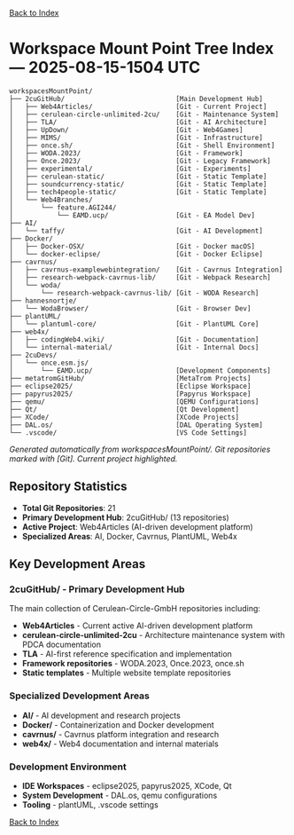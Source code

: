 [Back to Index](../index.md)

# Workspace Mount Point Tree Index — 2025-08-15-1504 UTC

```
workspacesMountPoint/
├── 2cuGitHub/                            [Main Development Hub]
│   ├── Web4Articles/                     [Git - Current Project] 
│   ├── cerulean-circle-unlimited-2cu/    [Git - Maintenance System]
│   ├── TLA/                              [Git - AI Architecture]
│   ├── UpDown/                           [Git - Web4Games]
│   ├── MIMS/                             [Git - Infrastructure]
│   ├── once.sh/                          [Git - Shell Environment]
│   ├── WODA.2023/                        [Git - Framework]
│   ├── Once.2023/                        [Git - Legacy Framework]
│   ├── experimental/                     [Git - Experiments]
│   ├── cerulean-static/                  [Git - Static Template]
│   ├── soundcurrency-static/             [Git - Static Template]
│   ├── tech4people-static/               [Git - Static Template]
│   └── Web4Branches/
│       └── feature.AGI244/
│           └── EAMD.ucp/                 [Git - EA Model Dev]
├── AI/
│   └── taffy/                            [Git - AI Development]
├── Docker/
│   ├── Docker-OSX/                       [Git - Docker macOS]
│   └── docker-eclipse/                   [Git - Docker Eclipse]
├── cavrnus/
│   ├── cavrnus-examplewebintegration/    [Git - Cavrnus Integration]
│   ├── research-webpack-cavrnus-lib/     [Git - Webpack Research]
│   └── woda/
│       └── research-webpack-cavrnus-lib/ [Git - WODA Research]
├── hannesnortje/
│   └── WodaBrowser/                      [Git - Browser Dev]
├── plantUML/
│   └── plantuml-core/                    [Git - PlantUML Core]
├── web4x/
│   ├── codingWeb4.wiki/                  [Git - Documentation]
│   └── internal-material/                [Git - Internal Docs]
├── 2cuDevs/
│   └── once.esm.js/
│       └── EAMD.ucp/                     [Development Components]
├── metatromGitHub/                       [MetaTrom Projects]
├── eclipse2025/                          [Eclipse Workspace]
├── papyrus2025/                          [Papyrus Workspace]
├── qemu/                                 [QEMU Configurations]
├── Qt/                                   [Qt Development]
├── XCode/                                [XCode Projects]
├── DAL.os/                               [DAL Operating System]
└── .vscode/                              [VS Code Settings]
```

*Generated automatically from workspacesMountPoint/. Git repositories marked with [Git]. Current project highlighted.*

## Repository Statistics
- **Total Git Repositories**: 21
- **Primary Development Hub**: 2cuGitHub/ (13 repositories)
- **Active Project**: Web4Articles (AI-driven development platform)
- **Specialized Areas**: AI, Docker, Cavrnus, PlantUML, Web4x

## Key Development Areas

### 2cuGitHub/ - Primary Development Hub
The main collection of Cerulean-Circle-GmbH repositories including:
- **Web4Articles** - Current active AI-driven development platform
- **cerulean-circle-unlimited-2cu** - Architecture maintenance system with PDCA documentation
- **TLA** - AI-first reference specification and implementation
- **Framework repositories** - WODA.2023, Once.2023, once.sh
- **Static templates** - Multiple website template repositories

### Specialized Development Areas
- **AI/** - AI development and research projects
- **Docker/** - Containerization and Docker development
- **cavrnus/** - Cavrnus platform integration and research
- **web4x/** - Web4 documentation and internal materials

### Development Environment
- **IDE Workspaces** - eclipse2025, papyrus2025, XCode, Qt
- **System Development** - DAL.os, qemu configurations
- **Tooling** - plantUML, .vscode settings

[Back to Index](../index.md)
